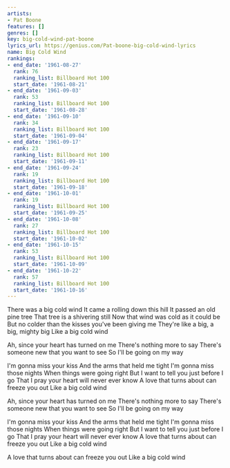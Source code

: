 ```yaml
---
artists:
- Pat Boone
features: []
genres: []
key: big-cold-wind-pat-boone
lyrics_url: https://genius.com/Pat-boone-big-cold-wind-lyrics
name: Big Cold Wind
rankings:
- end_date: '1961-08-27'
  rank: 76
  ranking_list: Billboard Hot 100
  start_date: '1961-08-21'
- end_date: '1961-09-03'
  rank: 53
  ranking_list: Billboard Hot 100
  start_date: '1961-08-28'
- end_date: '1961-09-10'
  rank: 34
  ranking_list: Billboard Hot 100
  start_date: '1961-09-04'
- end_date: '1961-09-17'
  rank: 23
  ranking_list: Billboard Hot 100
  start_date: '1961-09-11'
- end_date: '1961-09-24'
  rank: 19
  ranking_list: Billboard Hot 100
  start_date: '1961-09-18'
- end_date: '1961-10-01'
  rank: 19
  ranking_list: Billboard Hot 100
  start_date: '1961-09-25'
- end_date: '1961-10-08'
  rank: 27
  ranking_list: Billboard Hot 100
  start_date: '1961-10-02'
- end_date: '1961-10-15'
  rank: 53
  ranking_list: Billboard Hot 100
  start_date: '1961-10-09'
- end_date: '1961-10-22'
  rank: 57
  ranking_list: Billboard Hot 100
  start_date: '1961-10-16'
---
```

There was a big cold wind
It came a rolling down this hill
It passed an old pine tree
That tree is a shivering still
Now that wind was cold as it could be
But no colder than the kisses you've been giving me
They're like a big, a big, mighty big
Like a big cold wind

Ah, since your heart has turned on me
There's nothing more to say
There's someone new that you want to see
So I'll be going on my way

I'm gonna miss your kiss
And the arms that held me tight
I'm gonna miss those nights
When things were going right
But I want to tell you just before I go
That I pray your heart will never ever know
A love that turns about can freeze you out
Like a big cold wind

Ah, since your heart has turned on me
There's nothing more to say
There's someone new that you want to see
So I'll be going on my way

I'm gonna miss your kiss
And the arms that held me tight
I'm gonna miss those nights
When things were going right
But I want to tell you just before I go
That I pray your heart will never ever know
A love that turns about can freeze you out
Like a big cold wind

A love that turns about can freeze you out
Like a big cold wind
